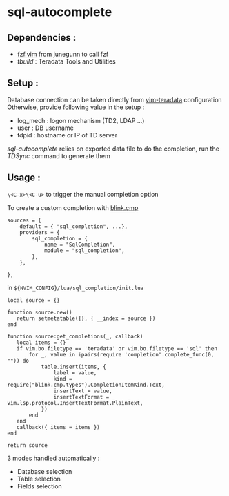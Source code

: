 # sql-autocomplete

## Dependencies :
* [fzf.vim](https://github.com/junegunn/fzf.vim) from junegunn to call fzf
* _tbuild_ : Teradata Tools and Utilities

## Setup :

Database connection can be taken directly from [vim-teradata](https://github.com/ErwonB/vim-teradata) configuration
Otherwise, provide following value in the setup :
* log_mech : logon mechanism (TD2, LDAP ...)
* user : DB username
* tdpid : hostname or IP of TD server

_sql-autocomplete_ relies on exported data file to do the completion, run the _TDSync_ command to generate them

## Usage :
`\<C-x>\<C-u>` to trigger the manual completion option

To create a custom completion with [blink.cmp](https://github.com/Saghen/blink.cmp)

 ```
 sources = {
     default = { "sql_completion", ...},
     providers = {
         sql_completion = {
             name = "SqlCompletion",
             module = "sql_completion",
         },
     },

 },
 ```

 in `${NVIM_CONFIG}/lua/sql_completion/init.lua`

 ```
 local source = {}

function source.new()
    return setmetatable({}, { __index = source })
end

function source:get_completions(_, callback)
    local items = {}
    if vim.bo.filetype == 'teradata' or vim.bo.filetype == 'sql' then
        for _, value in ipairs(require 'completion'.complete_func(0, "")) do
            table.insert(items, {
                label = value,
                kind = require("blink.cmp.types").CompletionItemKind.Text,
                insertText = value,
                insertTextFormat = vim.lsp.protocol.InsertTextFormat.PlainText,
            })
        end
    end
    callback({ items = items })
end

return source
```

3 modes handled automatically :
* Database selection
* Table selection
* Fields selection

